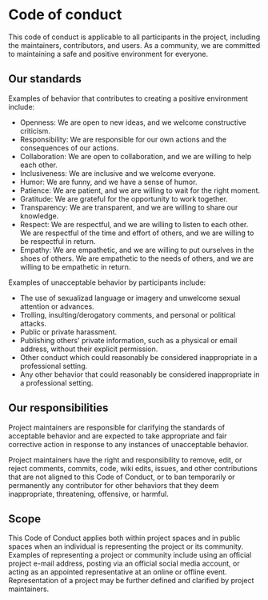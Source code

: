 # Code of conduct

This code of conduct is applicable to all participants in the project, including the maintainers, contributors, and
users. As a community, we are committed to maintaining a safe and positive environment for everyone.

## Our standards

Examples of behavior that contributes to creating a positive environment include:

- Openness: We are open to new ideas, and we welcome constructive criticism.
- Responsibility: We are responsible for our own actions and the consequences of our actions.
- Collaboration: We are open to collaboration, and we are willing to help each other.
- Inclusiveness: We are inclusive and we welcome everyone.
- Humor: We are funny, and we have a sense of humor.
- Patience: We are patient, and we are willing to wait for the right moment.
- Gratitude: We are grateful for the opportunity to work together.
- Transparency: We are transparent, and we are willing to share our knowledge.
- Respect: We are respectful, and we are willing to listen to each other. We are respectful of the time and
  effort of others, and we are willing to be respectful in return.
- Empathy: We are empathetic, and we are willing to put ourselves in the shoes of others. We are empathetic to
  the needs of others, and we are willing to be empathetic in return.

Examples of unacceptable behavior by participants include:

- The use of sexualizad language or imagery and unwelcome sexual attention or advances.
- Trolling, insulting/derogatory comments, and personal or political attacks.
- Public or private harassment.
- Publishing others' private information, such as a physical or email address, without their explicit permission.
- Other conduct which could reasonably be considered inappropriate in a professional setting.
- Any other behavior that could reasonably be considered inappropriate in a professional setting.

## Our responsibilities

Project maintainers are responsible for clarifying the standards of acceptable behavior and are expected to take
appropriate and fair corrective action in response to any instances of unacceptable behavior.

Project maintainers have the right and responsibility to remove, edit, or reject comments, commits, code, wiki
edits, issues, and other contributions that are not aligned to this Code of Conduct, or to ban temporarily or
permanently any contributor for other behaviors that they deem inappropriate, threatening, offensive, or harmful.

## Scope

This Code of Conduct applies both within project spaces and in public spaces when an individual is representing the
project or its community. Examples of representing a project or community include using an official project e-mail
address, posting via an official social media account, or acting as an appointed representative at an online or
offline event. Representation of a project may be further defined and clarified by project maintainers.
